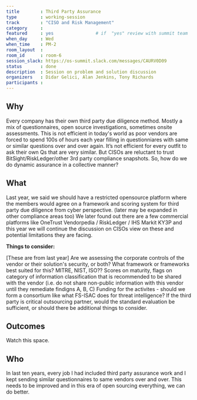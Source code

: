 ```yaml
---
title        : Third Party Assurance
type         : working-session
track        : "CISO and Risk Management"
category     :
featured     : yes                # if  "yes" review with summit team
when_day     : Wed
when_time    : PM-2
room_layout  :
room_id      : room-6
session_slack: https://os-summit.slack.com/messages/CAURV0D09
status       : done
description  : Session on problem and solution discussion
organizers   : Didar Gelici, Alan Jenkins, Tony Richards
participants :
---
```


## Why

Every company has their own third party due diligence method. Mostly a mix of questionnaires, open source investigations, sometimes onsite assessments. This is not efficient in today's world as poor vendors are forced to spend 100s of hours each year filling in questionniares with same or similar questions over and over again. It’s not efficient for every outfit to ask their own Qs that are very similar. But CISOs are reluctant to trust BitSight/RiskLedger/other 3rd party compliance snapshots. So, how do we do dynamic assurance in a collective manner?

## What

Last year, we said we should have a restricted opensource platform where the members would agree on a framework and scoring system for third party due diligence from cyber perspective. (later may be expanded in other compliance areas too)
We later found out there are a few commercial platforms like OneTrust Vendorpedia / RiskLedger / IHS Markit KY3P and this year we will continue the discussion on CISOs view on these and potential limitations they are facing.

**Things to consider:**

[These are from last year]
Are we assessing the corporate controls of the vendor or their solution's security, or both?
What framework or frameworks best suited for this? MITRE, NIST, ISO??
Scores on maturity, flags on category of information classification that is recommended to be shared with the vendor (i.e. do not share non-public information with this vendor until they remediate findigns A, B, C)
Funding for the activites - should we form a consortium like what FS-ISAC does for threat intelligence? 
If the third party is critical outsourcing partner, would the standard evaluation be sufficient, or should there be additional things to consider.

## Outcomes

Watch this space.

## Who

In last ten years, every job I had included third party assurance work and I kept sending similar questionnaires to same vendors over and over. This needs to be improved and in this era of open sourcing everything, we can do better.
